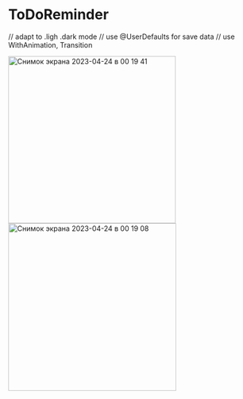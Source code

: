 # ToDoReminder
// adapt to .ligh .dark mode
// use @UserDefaults for save data 
// use WithAnimation, Transition

<img width="337" alt="Снимок экрана 2023-04-24 в 00 19 41" src="https://user-images.githubusercontent.com/88927934/233866896-821602dd-eb3c-4378-ac57-35d1242695cc.png">
<img width="338" alt="Снимок экрана 2023-04-24 в 00 19 08" src="https://user-images.githubusercontent.com/88927934/233866898-32e304e4-9369-4f1d-b074-e25b4bd5aceb.png">
